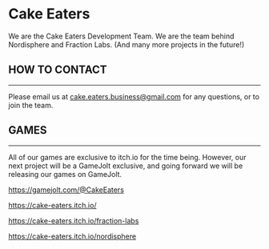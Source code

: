 # Cake Eaters

We are the Cake Eaters Development Team. We are the team behind Nordisphere and Fraction Labs. (And many more projects in the future!)

## HOW TO CONTACT
-----------------

Please email us at cake.eaters.business@gmail.com for any questions, or to join the team.




## GAMES
---------

All of our games are exclusive to itch.io for the time being. However, our next project will be a GameJolt exclusive, and going forward we will be releasing our games on GameJolt.


https://gamejolt.com/@CakeEaters

https://cake-eaters.itch.io/

https://cake-eaters.itch.io/fraction-labs

https://cake-eaters.itch.io/nordisphere
